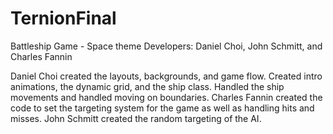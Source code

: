 # TernionFinal
Battleship Game - Space theme
Developers: Daniel Choi, John Schmitt, and Charles Fannin

Daniel Choi created the layouts, backgrounds, and game flow. Created intro animations, the dynamic grid, and the ship class. Handled the ship movements and handled moving on boundaries.
Charles Fannin created the code to set the targeting system for the game as well as handling hits and misses.
John Schmitt created the random targeting of the AI.
